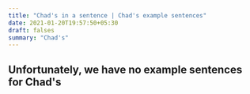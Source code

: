 ```yaml
---
title: "Chad's in a sentence | Chad's example sentences"
date: 2021-01-20T19:57:50+05:30
draft: falses
summary: "Chad's"
---
```

## Unfortunately, we have no example sentences for Chad's                 
